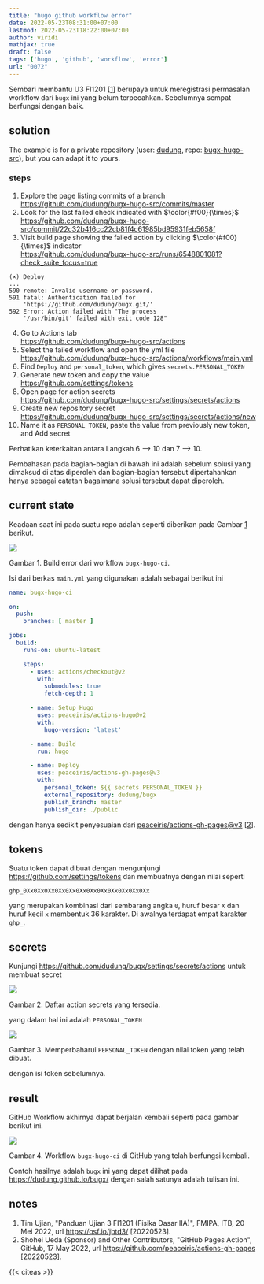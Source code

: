 ```yaml
---
title: "hugo github workflow error"
date: 2022-05-23T08:31:00+07:00
lastmod: 2022-05-23T18:22:00+07:00
author: viridi
mathjax: true
draft: false
tags: ['hugo', 'github', 'workflow', 'error']
url: "0072"
---
```

Sembari membantu U3 FI1201 [[1](#r01)] berupaya untuk meregistrasi permasalan workflow dari `bugx` ini yang belum terpecahkan. Sebelumnya sempat berfungsi dengan baik.


## solution
The example is for a private repository (user: [dudung](https://github.com/dudung), repo: [bugx-hugo-src](https://github.com/dudung/bugx-hugo-src)), but you can adapt it to yours.

### steps
1. Explore the page listing commits of a branch \
  https://github.com/dudung/bugx-hugo-src/commits/master
2. Look for the last failed check indicated with $\color{#f00}{\times}$ \
  https://github.com/dudung/bugx-hugo-src/commit/22c32b416cc22cb81f4c61985bd95931feb5658f
3. Visit build page showing the failed action by clicking $\color{#f00}{\times}$ indicator \
  https://github.com/dudung/bugx-hugo-src/runs/6548801081?check_suite_focus=true
  ```
  (×) Deploy
  ... 
  590 remote: Invalid username or password.
  591 fatal: Authentication failed for 
      'https://github.com/dudung/bugx.git/'
  592 Error: Action failed with "The process 
      '/usr/bin/git' failed with exit code 128"
  ```
4. Go to Actions tab \
  https://github.com/dudung/bugx-hugo-src/actions
5. Select the failed workflow and open the yml file \
  https://github.com/dudung/bugx-hugo-src/actions/workflows/main.yml
6. Find `Deploy` and `personal_token`, which gives `secrets.PERSONAL_TOKEN`
7. Generate new token and copy the value \
  https://github.com/settings/tokens
8. Open page for action secrets \
  https://github.com/dudung/bugx-hugo-src/settings/secrets/actions
9. Create new repository secret \
  https://github.com/dudung/bugx-hugo-src/settings/secrets/actions/new
10. Name it as `PERSONAL_TOKEN`, paste the value from previously new token, and Add secret

Perhatikan keterkaitan antara Langkah 6 --> 10 dan 7 --> 10.

Pembahasan pada bagian-bagian di bawah ini adalah sebelum solusi yang dimaksud di atas diperoleh dan bagian-bagian tersebut dipertahankan hanya sebagai catatan bagaimana solusi tersebut dapat diperoleh.


## current state
Keadaan saat ini pada suatu repo adalah seperti diberikan pada Gambar [1](#fig1) berikut.

![](/bugx/img/bugx/bugx-hugo-src-workflow-error.png)

Gambar <a name="fig1">1</a>. Build error dari workflow `bugx-hugo-ci`.

Isi dari berkas `main.yml` yang digunakan adalah sebagai berikut ini

```yaml
name: bugx-hugo-ci

on:
  push:
    branches: [ master ]

jobs:
  build:
    runs-on: ubuntu-latest

    steps:
      - uses: actions/checkout@v2
        with:
          submodules: true 
          fetch-depth: 1   

      - name: Setup Hugo
        uses: peaceiris/actions-hugo@v2
        with:
          hugo-version: 'latest'

      - name: Build
        run: hugo

      - name: Deploy
        uses: peaceiris/actions-gh-pages@v3
        with:
          personal_token: ${{ secrets.PERSONAL_TOKEN }}
          external_repository: dudung/bugx
          publish_branch: master
          publish_dir: ./public
```

dengan hanya sedikit penyesuaian dari [peaceiris/actions-gh-pages@v3](https://github.com/peaceiris/actions-gh-pages) [[2](#r02)].


## tokens
Suatu token dapat dibuat dengan mengunjungi https://github.com/settings/tokens dan membuatnya dengan nilai seperti

```
ghp_0Xx0Xx0Xx0Xx0Xx0Xx0Xx0Xx0Xx0Xx0Xx0Xx
```

yang merupakan kombinasi dari sembarang angka `0`, huruf besar `X` dan huruf kecil `x` membentuk 36 karakter. Di awalnya terdapat empat karakter `ghp_`.


## secrets
Kunjungi https://github.com/dudung/bugx/settings/secrets/actions untuk membuat secret

![](/bugx/img/bugx/repo-secrets.png)

Gambar <a name="fig2">2</a>. Daftar action secrets yang tersedia.

yang dalam hal ini adalah `PERSONAL_TOKEN`

![](/bugx/img/bugx/repo-secrets-personal-token.png)

Gambar <a name="fig3">3</a>. Memperbaharui `PERSONAL_TOKEN` dengan nilai token yang telah dibuat.

dengan isi token sebelumnya.


## result
GitHub Workflow akhirnya dapat berjalan kembali seperti pada gambar berikut ini.

![](/bugx/img/bugx/bugx-hugo-src-workflow-ok.png)

Gambar <a name="fig4">4</a>. Workflow `bugx-hugo-ci` di GitHub yang telah berfungsi kembali.

Contoh hasilnya adalah `bugx` ini yang dapat dilihat pada <https://dudung.github.io/bugx/> dengan salah satunya adalah tulisan ini.


## notes
1. <a name='r01'></a>Tim Ujian, "Panduan Ujian 3 FI1201 (Fisika Dasar IIA)", FMIPA, ITB, 20 Mei 2022, url <https://osf.io/jbtd3/> [20220523].
2. <a name='r02'></a>Shohei Ueda (Sponsor) and Other Contributors, "GitHub Pages Action", GitHub, 17 May 2022, url <https://github.com/peaceiris/actions-gh-pages> [20220523].

{{< citeas >}}
